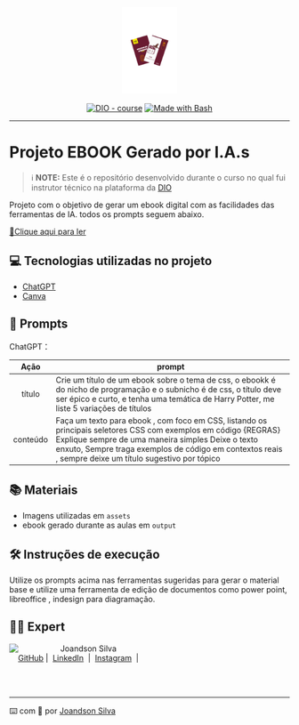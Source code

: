 <p align="center">
    <img width="100" src="https://github.com/JoandsonSilva/prompts-recipe-to-create-a-ebook/blob/main/assets/Capa_Jo.png?raw=true">
</p>


<p align="center">
<a href="https://dio.me/"><img src="https://img.shields.io/badge/DIO-Course-28DA77?logo=youtube" alt="DIO - course"></a>
<a href="https://www.gnu.org/software/bash/" title="Go to Bash homepage"><img src="https://img.shields.io/badge/Prompt-Project-blue?logo=gnu-bash&amp;logoColor=white" alt="Made with Bash"></a></p>

-------




# Projeto EBOOK Gerado por I.A.s


 > ℹ️ **NOTE:** Este é o repositório desenvolvido durante o curso no qual fui instrutor técnico na plataforma da [DIO](https://dio.me)

Projeto com o objetivo de gerar um ebook digital com as facilidades das ferramentas de IA. todos os prompts
seguem abaixo.

<a href="https://github.com/JoandsonSilva/prompts-recipe-to-create-a-ebook/blob/main/output/CSS%20A%20Magia%20do%20Front-end%20-%20Seletores.pdf" title="View PDF now"> 📕Clique aqui para ler</a>

## 💻 Tecnologias utilizadas no projeto

- [ChatGPT](https://chat.openai.com/) 
- [Canva](https://www.canva.com/)

## 🧠 Prompts


ChatGPT：

|   Ação   | prompt                                                                                                                                                                                                                                                                         |
| :------: | ------------------------------------------------------------------------------------------------------------------------------------------------------------------------------------------------------------------------------------------------------------------------------ |
|  título  | Crie um título de um ebook sobre o tema de css, o ebookk é do nicho de programação e o subnicho é de css, o título deve ser épico e curto, e tenha uma temática de Harry Potter, me liste 5 variações de títulos                                                        |
| conteúdo | Faça um texto para ebook , com foco em CSS, listando os principais seletores CSS com exemplos em código {REGRAS} Explique sempre de uma maneira simples Deixe o texto enxuto, Sempre traga exemplos de código em contextos reais , sempre deixe um título sugestivo por tópico |

## 📚 Materiais

- Imagens utilizadas em `assets`
- ebook gerado durante as aulas em `output`

## 🛠️ Instruções de execução

Utilize os prompts acima nas ferramentas sugeridas para gerar o material base e utilize uma ferramenta de edição de documentos como power point, libreoffice , indesign para diagramação.

## 👨‍💻 Expert

<p>
    <img 
      align=left 
      margin=10 
      width=80 
      src="https://media.licdn.com/dms/image/C4D03AQH7huovaqZ4gw/profile-displayphoto-shrink_800_800/0/1605703698049?e=1727308800&v=beta&t=ICXSPPBSSJnUAHL-CilPlM_GrD5aJ8VuRzTWEoA6O1c"
    />
    <p>&nbsp&nbsp&nbspJoandson Silva<br>
    &nbsp&nbsp&nbsp
    <a href="https://github.com/JoandsonSilva">
    GitHub</a>&nbsp;|&nbsp;
    <a href="https://www.linkedin.com/in/joandson-silva/">LinkedIn</a>
&nbsp;|&nbsp;
    <a href="https://www.instagram.com/sr_joandson/">
    Instagram</a>
&nbsp;|&nbsp;</p>
</p>
<br/><br/>
<p>

---

⌨️ com 💜 por [Joandson Silva](https://github.com/JoandsonSilva)

